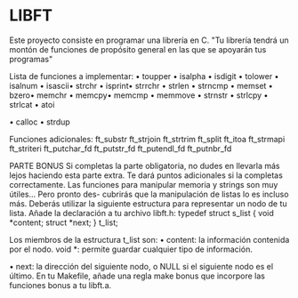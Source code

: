 # LIBFT
Este proyecto consiste en programar una librería en C.
"Tu librería tendrá un montón de funciones de propósito general en las que se apoyarán tus programas"

Lista de funciones a implementar:
• toupper
• isalpha
• isdigit
• tolower
• isalnum
• isascii• strchr
• isprint• strrchr
• strlen
• strncmp
• memset
• bzero• memchr
• memcpy• memcmp
• memmove
• strnstr
• strlcpy
• strlcat
• atoi

• calloc
• strdup


Funciones adicionales:
ft_substr
ft_strjoin
ft_strtrim
ft_split
ft_itoa
ft_strmapi
ft_striteri
ft_putchar_fd
ft_putstr_fd
ft_putendl_fd
ft_putnbr_fd



PARTE BONUS
Si completas la parte obligatoria, no dudes en llevarla más lejos haciendo esta parte
extra. Te dará puntos adicionales si la completas correctamente.
Las funciones para manipular memoria y strings son muy útiles... Pero pronto des-
cubrirás que la manipulación de listas lo es incluso más.
Deberás utilizar la siguiente estructura para representar un nodo de tu lista. Añade
la declaración a tu archivo libft.h:
    typedef struct          s_list
    {
        void                *content;
        struct              *next;
    }                       t_list;
    
    
Los miembros de la estructura t_list son:
• content: la información contenida por el nodo.
    void *: permite guardar cualquier tipo de información.

• next: la dirección del siguiente nodo, o NULL si el siguiente nodo es el último.
En tu Makefile, añade una regla make bonus que incorpore las funciones bonus a tu
libft.a.
